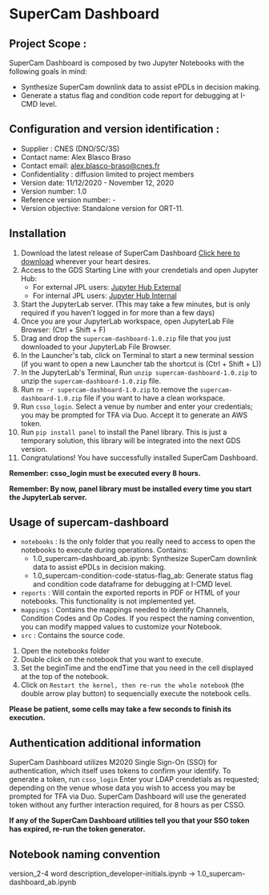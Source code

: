 # SuperCam Dashboard

## Project Scope :
SuperCam Dashboard is composed by two Jupyter Notebooks with the following goals in mind:
 - Synthesize SuperCam downlink data to assist ePDLs in decision making.
 - Generate a status flag and condition code report for debugging at I-CMD level.

## Configuration and version identification : 
 - Supplier : CNES (DNO/SC/3S)
 - Contact name: Alex Blasco Braso
 - Contact email: alex.blasco-braso@cnes.fr
 - Confidentiality : diffusion limited to project members
 - Version date: 11/12/2020 - November 12, 2020
 - Version number: 1.0  
 - Reference version number: -
 - Version objective: Standalone version for ORT-11.  

## Installation
1. Download the latest release of SuperCam Dashboard [Click here to download](https://github.jpl.nasa.gov/CS3/credss/releases) wherever your heart desires.
2. Access to the GDS Starting Line with your crendetials and open Jupyter Hub:
   - For external JPL users: [Jupyter Hub External](https://jupyterhub.sops.m20.jpl.nasa.gov)
   - For internal JPL users: [Jupyter Hub Internal](https://jupyterhub-int.sops.m20.jpl.nasa.gov)
3. Start the JupyterLab server. (This may take a few minutes, but is only required if you haven’t logged in for more than a few days)
4. Once you are your JupyterLab workspace, open JupyterLab File Browser: (Ctrl + Shift + F)
5. Drag and drop the `supercam-dashboard-1.0.zip` file that you just downloaded to your JupyterLab File Browser.
6. In the Launcher's tab, click on Terminal to start a new terminal session (if you want to open a new Launcher tab the shortcut is (Ctrl + Shift + L))
8. In the JupyterLab's Terminal, Run ```unzip supercam-dashboard-1.0.zip``` to unzip the `supercam-dashboard-1.0.zip` file. 
9. Run ```rm -r supercam-dashboard-1.0.zip``` to remove the `supercam-dashboard-1.0.zip` file if you want to have a clean workspace.
7. Run `csso_login`. Select a venue by number and enter your credentials; you may be prompted for TFA via Duo. Accept it to generate an AWS token.
10. Run ```pip install panel``` to install the Panel library. This is just a temporary solution, this library will be integrated into the next GDS version.
11. Congratulations! You have successfully installed SuperCam Dashboard.

**Remember: csso_login must be executed every 8 hours.**

**Remember: By now, panel library must be installed every time you start the JupyterLab server.**

## Usage of supercam-dashboard
 - `notebooks` : Is the only folder that you really need to access to open the notebooks to execute during operations. Contains:
   - 1.0_supercam-dashboard_ab.ipynb: Synthesize SuperCam downlink data to assist ePDLs in decision making.
   - 1.0_supercam-condition-code-status-flag_ab: Generate status flag and condition code dataframe for debugging at I-CMD level.
 - `reports` : Will contain the exported reports in PDF or HTML of your notebooks. This functionality is not implemented yet.
 - `mappings` : Contains the mappings needed to identify Channels, Condition Codes and Op Codes. If you respect the naming convention, you can modify mapped values to customize your Notebook.
 - `src` : Contains the source code.

1. Open the notebooks folder
2. Double click on the notebook that you want to execute.
3. Set the beginTime and the endTime that you need in the cell displayed at the top of the notebook.
4. Click on ```Restart the kernel, then re-run the whole notebook``` (the double arrow play button) to sequencially execute the notebook cells.

**Please be patient, some cells may take a few seconds to finish its execution.**

## Authentication additional information
SuperCam Dashboard utilizes M2020 Single Sign-On (SSO) for authentication, which itself uses tokens to confirm your identify. To generate a token, run `csso_login`
Enter your LDAP crendetials as requested; depending on the venue whose data you wish to access you may be prompted for TFA via Duo.
SuperCam Dashboard will use the generated token without any further interaction required, for 8 hours as per CSSO. 

**If any of the SuperCam Dashboard utilities tell you that your SSO token has expired, re-run the token generator.**

## Notebook naming convention
version_2-4 word description_developer-initials.ipynb -> 1.0_supercam-dashboard_ab.ipynb
